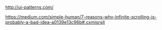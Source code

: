 

http://ui-patterns.com/

https://medium.com/simple-human/7-reasons-why-infinite-scrolling-is-probably-a-bad-idea-a0139e13c96b#.cxmisrsjt
